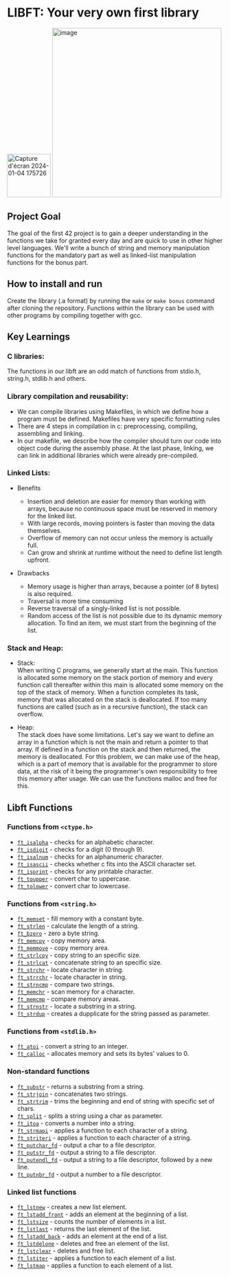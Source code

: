 # LIBFT: Your very own first library

<img width="101" alt="Capture d'écran 2024-01-04 175726" src="https://github.com/MathieuFourmont/42-Common-Course/assets/91331763/9f83aa36-b819-4ae8-8392-54c2a2113fc4">

<img width="394" alt="image" src="https://github.com/MathieuFourmont/42-Common-Course/assets/91331763/e57a6c8a-8ccd-40e8-b1dd-d11a52ec2252">

## Project Goal

The goal of the first 42 project is to gain a deeper understanding in the functions we take for granted every day and are quick to use in other higher level languages. We'll write a bunch of string and memory manipulation functions for the mandatory part as well as linked-list manipulation functions for the bonus part.

## How to install and run

Create the library (.a format) by running the `make` or `make bonus` command after cloning the repository. Functions within the library can be used with other programs by compiling together with gcc.

## Key Learnings

### C libraries:

The functions in our libft are an odd match of functions from stdio.h, string.h, stdlib.h and others.

### Library compilation and reusability:

- We can compile libraries using Makefiles, in which we define how a program must be defined. Makefiles have very specific formatting rules
- There are 4 steps in compilation in c: preprocessing, compiling, assembling and linking.
- In our makefile, we describe how the compiler should turn our code into object code during the assembly phase. At the last phase, linking, we can link in additional libraries which were already pre-compiled.

### Linked Lists:

- Benefits
	- Insertion and deletion are easier for memory than working with arrays, because no continuous space must be reserved in memory for the linked list.
	- With large records, moving pointers is faster than moving the data themselves.
	- Overflow of memory can not occur unless the memory is actually full.
	- Can grow and shrink at runtime without the need to define list length upfront.

- Drawbacks
	- Memory usage is higher than arrays, because a pointer (of 8 bytes) is also required.
	- Traversal is more time consuming
	- Reverse traversal of a singly-linked list is not possible.
	- Random access of the list is not possible due to its dynamic memory allocation. To find an item, we must start from the beginning of the list.

### Stack and Heap:

- Stack:  
When writing C programs, we generally start at the main. This function is allocated some memory on the stack portion of memory and every function call thereafter within this main is allocated some memory on the top of the stack of memory. When a function completes its task, memory that was allocated on the stack is deallocated. If too many functions are called (such as in a recursive function), the stack can overflow.

- Heap:  
The stack does have some limitations. Let's say we want to define an array in a function which is not the main and return a pointer to that array. If defined in a function on the stack and then returned, the memory is deallocated. For this problem, we can make use of the heap, which is a part of memory that is available for the programmer to store data, at the risk of it being the programmer's own responsibility to free this memory after usage. We can use the functions malloc and free for this.

## Libft Functions

### Functions from `<ctype.h>`

- [`ft_isalpha`](src/ft_isalpha.c)	- checks  for  an  alphabetic  character.
- [`ft_isdigit`](src/ft_isdigit.c)	- checks for a digit (0 through 9).
- [`ft_isalnum`](src/ft_isalnum.c)	- checks for an alphanumeric character.
- [`ft_isascii`](src/ft_isascii.c)	- checks whether c fits into the ASCII character set.
- [`ft_isprint`](src/ft_isprint.c)	- checks for any printable character.
- [`ft_toupper`](src/ft_toupper.c)	- convert char to uppercase.
- [`ft_tolower`](src/ft_tolower.c)	- convert char to lowercase.

### Functions from `<string.h>`

- [`ft_memset`](src/ft_memset.c)	- fill memory with a constant byte.
- [`ft_strlen`](src/ft_strlen.c)	- calculate the length of a string.
- [`ft_bzero`](src/ft_bzero.c)	- zero a byte string.
- [`ft_memcpy`](src/ft_memcpy.c)	- copy memory area.
- [`ft_memmove`](src/ft_memmove.c)	- copy memory area.
- [`ft_strlcpy`](src/ft_strlcpy.c)	- copy string to an specific size.
- [`ft_strlcat`](src/ft_strlcat.c)	- concatenate string to an specific size.
- [`ft_strchr`](src/ft_strchr.c)	- locate character in string.
- [`ft_strrchr`](src/ft_strrchr.c)	- locate character in string.
- [`ft_strncmp`](src/ft_strncmp.c)	- compare two strings.
- [`ft_memchr`](src/ft_memchr.c)	- scan memory for a character.
- [`ft_memcmp`](src/ft_memcmp.c)	- compare memory areas.
- [`ft_strnstr`](src/ft_strnstr.c)	- locate a substring in a string.
- [`ft_strdup`](src/ft_strdup.c)	- creates a dupplicate for the string passed as parameter.

### Functions from `<stdlib.h>`
- [`ft_atoi`](src/ft_atoi.c)	- convert a string to an integer.
- [`ft_calloc`](src/ft_calloc.c)	- allocates memory and sets its bytes' values to 0.

### Non-standard functions
- [`ft_substr`](src/ft_substr.c)	- returns a substring from a string.
- [`ft_strjoin`](src/ft_strjoin.c)	- concatenates two strings.
- [`ft_strtrim`](src/ft_strtrim.c)	- trims the beginning and end of string with specific set of chars.
- [`ft_split`](src/ft_split.c)	- splits a string using a char as parameter.
- [`ft_itoa`](src/ft_itoa.c)	- converts a number into a string.
- [`ft_strmapi`](src/ft_strmapi.c)	- applies a function to each character of a string.
- [`ft_striteri`](src/ft_striteri.c)	- applies a function to each character of a string.
- [`ft_putchar_fd`](src/ft_putchar_fd.c)	- output a char to a file descriptor.
- [`ft_putstr_fd`](src/ft_putstr_fd.c)	- output a string to a file descriptor.
- [`ft_putendl_fd`](src/ft_putendl_fd.c)	- output a string to a file descriptor, followed by a new line.
- [`ft_putnbr_fd`](src/ft_putnbr_fd.c)	- output a number to a file descriptor.

### Linked list functions

- [`ft_lstnew`](src/ft_lstnew.c)	- creates a new list element.
- [`ft_lstadd_front`](src/ft_lstadd_front.c)	- adds an element at the beginning of a list.
- [`ft_lstsize`](src/ft_lstsize.c)	- counts the number of elements in a list.
- [`ft_lstlast`](src/ft_lstlast.c)	- returns the last element of the list.
- [`ft_lstadd_back`](src/ft_lstadd_back.c)	- adds an element at the end of a list.
- [`ft_lstdelone`](src/ft_lstdelone.c)	- deletes and free an element  of the list.
- [`ft_lstclear`](src/ft_lstclear.c)	- deletes and free list.
- [`ft_lstiter`](src/ft_lstiter.c)	- applies a function to each element of a list.
- [`ft_lstmap`](src/ft_lstmap.c)	- applies a function to each element of a list.
